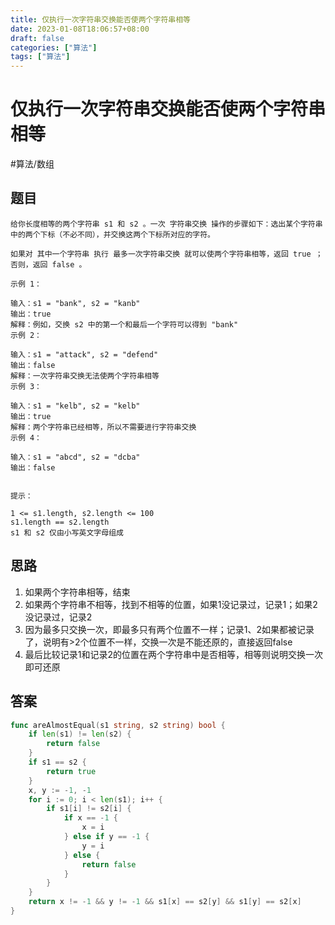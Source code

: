 ```yaml
---
title: 仅执行一次字符串交换能否使两个字符串相等
date: 2023-01-08T18:06:57+08:00
draft: false
categories: ["算法"]
tags: ["算法"]
---
```


# 仅执行一次字符串交换能否使两个字符串相等
#算法/数组
## 题目
```
给你长度相等的两个字符串 s1 和 s2 。一次 字符串交换 操作的步骤如下：选出某个字符串中的两个下标（不必不同），并交换这两个下标所对应的字符。

如果对 其中一个字符串 执行 最多一次字符串交换 就可以使两个字符串相等，返回 true ；否则，返回 false 。

示例 1：

输入：s1 = "bank", s2 = "kanb"
输出：true
解释：例如，交换 s2 中的第一个和最后一个字符可以得到 "bank"
示例 2：

输入：s1 = "attack", s2 = "defend"
输出：false
解释：一次字符串交换无法使两个字符串相等
示例 3：

输入：s1 = "kelb", s2 = "kelb"
输出：true
解释：两个字符串已经相等，所以不需要进行字符串交换
示例 4：

输入：s1 = "abcd", s2 = "dcba"
输出：false
 

提示：

1 <= s1.length, s2.length <= 100
s1.length == s2.length
s1 和 s2 仅由小写英文字母组成
```
## 思路
1. 如果两个字符串相等，结束
2. 如果两个字符串不相等，找到不相等的位置，如果1没记录过，记录1；如果2没记录过，记录2
3. 因为最多只交换一次，即最多只有两个位置不一样；记录1、2如果都被记录了，说明有>2个位置不一样，交换一次是不能还原的，直接返回false
4. 最后比较记录1和记录2的位置在两个字符串中是否相等，相等则说明交换一次即可还原

## 答案
```go
func areAlmostEqual(s1 string, s2 string) bool {
    if len(s1) != len(s2) {
        return false
    }
    if s1 == s2 {
        return true
    }
    x, y := -1, -1
    for i := 0; i < len(s1); i++ {
        if s1[i] != s2[i] {
            if x == -1 {
                x = i
            } else if y == -1 {
                y = i
            } else {
                return false
            }
        }
    }
    return x != -1 && y != -1 && s1[x] == s2[y] && s1[y] == s2[x]
}
```